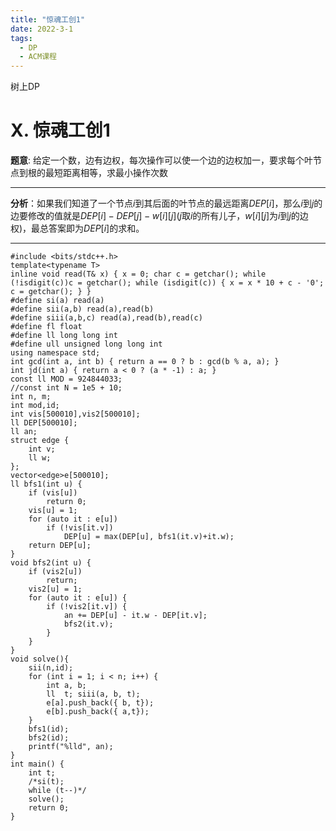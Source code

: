 ```yaml
---
title: "惊魂工创1"
date: 2022-3-1
tags:
  - DP
  - ACM课程
---
```


树上DP

<!-- more -->

# X. 惊魂工创1

**题意**: 给定一个数，边有边权，每次操作可以使一个边的边权加一，要求每个叶节点到根的最短距离相等，求最小操作次数

***

**分析**：如果我们知道了一个节点$i$到其后面的叶节点的最远距离$DEP[i]$，那么$i$到$j$的边要修改的值就是$DEP[i]-DEP[j]-w[i][j]$($j$取$i$的所有儿子，$w[i][j]$为$i$到$j$的边权)，最总答案即为$DEP[i]$的求和。

***

```
#include <bits/stdc++.h>
template<typename T>
inline void read(T& x) { x = 0; char c = getchar(); while (!isdigit(c))c = getchar(); while (isdigit(c)) { x = x * 10 + c - '0'; c = getchar(); } }
#define si(a) read(a)
#define sii(a,b) read(a),read(b)
#define siii(a,b,c) read(a),read(b),read(c)
#define fl float
#define ll long long int
#define ull unsigned long long int
using namespace std;
int gcd(int a, int b) { return a == 0 ? b : gcd(b % a, a); }
int jd(int a) { return a < 0 ? (a * -1) : a; }
const ll MOD = 924844033;
//const int N = 1e5 + 10;
int n, m;
int mod,id;
int vis[500010],vis2[500010];
ll DEP[500010];
ll an;
struct edge {
	int v;
	ll w;
};
vector<edge>e[500010];
ll bfs1(int u) {
	if (vis[u])
		return 0;
	vis[u] = 1;
	for (auto it : e[u]) 
		if (!vis[it.v])
			DEP[u] = max(DEP[u], bfs1(it.v)+it.w);
	return DEP[u];
}
void bfs2(int u) {
	if (vis2[u])
		return;
	vis2[u] = 1;
	for (auto it : e[u]) {
		if (!vis2[it.v]) {
			an += DEP[u] - it.w - DEP[it.v];
			bfs2(it.v);
		}
	}
}
void solve(){
	sii(n,id);
	for (int i = 1; i < n; i++) {
		int a, b; 
		ll  t; siii(a, b, t);
		e[a].push_back({ b, t});
		e[b].push_back({ a,t});
	}
	bfs1(id); 
	bfs2(id);
	printf("%lld", an);
}
int main() {
	int t;
	/*si(t);
	while (t--)*/
	solve();
	return 0;
}

```

